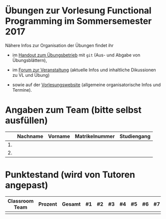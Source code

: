 # Übungen zur Vorlesung Functional Programming im Sommersemester 2017

Nähere Infos zur Organisation der Übungen findet ihr 

- im [Handout zum Übungsbetrieb](../handout-git.pdf) mit `git` 
    (Aus- und Abgabe von Übungsblättern),
    
- im [Forum zur Veranstaltung](https://forum-db.informatik.uni-tuebingen.de/c/ss17-fp) 
    (aktuelle Infos und inhaltliche Dikussionen zu VL und Übung)
    
- sowie auf der [Vorlesungswebsite](http://db.inf.uni-tuebingen.de/teaching/FunctionalProgrammingSS2017.html) 
    (allgemeine organisatorische Infos und Termine).

# Angaben zum Team (bitte selbst ausfüllen)

|   | Nachname | Vorname | Matrikelnummer | Studiengang |
|---|----------|---------|----------------|-------------|
| 1.|          |         |                |             |
| 2.|          |         |                |             |

# Punktestand (wird von Tutoren angepast)

| Classroom Team | Prozent     | Gesamt | #1   | #2   | #3   | #4   | #5   | #6   | #7   |#8   |#9   |#10  |
|----------------|-------------|--------|------|------|------|------|------|------|------|-----|-----|-----|
|                |             |        |      |      |      |      |      |      |      |     |     |     |

